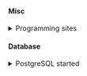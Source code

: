 #### Misc
<details>
  <summary>Programming sites</summary>
<details>
  <summary>Programming notes: https://www3.ntu.edu.sg/home/ehchua/programming/index.html</summary>
  
* How to Install & Get Started...
* Client-Side Programming
* Database Programming
* VS Code
* [Getting Started with PostgreSQL](https://www3.ntu.edu.sg/home/ehchua/programming/sql/PostgreSQL_GetStarted.html)
* etc
</details>
</details>

#### Database
<details>
  <summary>PostgreSQL started</summary>

  * [Getting Started with PostgreSQL](https://www3.ntu.edu.sg/home/ehchua/programming/sql/PostgreSQL_GetStarted.html)
  * [PostgreSQL Overview](https://www.prisma.io/dataguide/postgresql)
  * * [Introduction to optimizing PostgreSQL performance](https://www.prisma.io/dataguide/postgresql/reading-and-querying-data/optimizing-postgresql)
  * next
</details>
</details>
